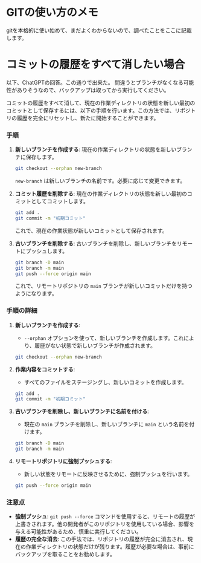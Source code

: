 # GITの使い方のメモ
gitを本格的に使い始めて、まだよくわからないので、調べたことをここに記載します。

# コミットの履歴をすべて消したい場合
以下、ChatGPTの回答。この通りで出来た。
間違うとブランチがなくなる可能性がありそうなので、バックアップは取ってから実行してください。

コミットの履歴をすべて消して、現在の作業ディレクトリの状態を新しい最初のコミットとして保存するには、以下の手順を行います。この方法では、リポジトリの履歴を完全にリセットし、新たに開始することができます。

### 手順

1. **新しいブランチを作成する**: 現在の作業ディレクトリの状態を新しいブランチに保存します。

   ```bash
   git checkout --orphan new-branch
   ```

   `new-branch` は新しいブランチの名前です。必要に応じて変更できます。

2. **コミット履歴を削除する**: 現在の作業ディレクトリの状態を新しい最初のコミットとしてコミットします。

   ```bash
   git add .
   git commit -m "初期コミット"
   ```

   これで、現在の作業状態が新しいコミットとして保存されます。

3. **古いブランチを削除する**: 古いブランチを削除し、新しいブランチをリモートにプッシュします。

   ```bash
   git branch -D main
   git branch -m main
   git push --force origin main
   ```

   これで、リモートリポジトリの `main` ブランチが新しいコミットだけを持つようになります。

### 手順の詳細

1. **新しいブランチを作成する**:
   - `--orphan` オプションを使って、新しいブランチを作成します。これにより、履歴がない状態で新しいブランチが作成されます。
   ```bash
   git checkout --orphan new-branch
   ```

2. **作業内容をコミットする**:
   - すべてのファイルをステージングし、新しいコミットを作成します。
   ```bash
   git add .
   git commit -m "初期コミット"
   ```

3. **古いブランチを削除し、新しいブランチに名前を付ける**:
   - 現在の `main` ブランチを削除し、新しいブランチに `main` という名前を付けます。
   ```bash
   git branch -D main
   git branch -m main
   ```

4. **リモートリポジトリに強制プッシュする**:
   - 新しい状態をリモートに反映させるために、強制プッシュを行います。
   ```bash
   git push --force origin main
   ```

### 注意点
- **強制プッシュ**: `git push --force` コマンドを使用すると、リモートの履歴が上書きされます。他の開発者がこのリポジトリを使用している場合、影響を与える可能性があるため、慎重に実行してください。
- **履歴の完全な消去**: この手法では、リポジトリの履歴が完全に消去され、現在の作業ディレクトリの状態だけが残ります。履歴が必要な場合は、事前にバックアップを取ることをお勧めします。